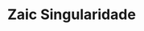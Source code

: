 ---
layout: post
type: post
title: Zaic Singularidade
description: ""
excerpt: "Desenvolvimento da landing page Singularidade da Zaic Branding utilizando Pug e Sass."
categories: ['portfolio']
tags: ['Front-end']
comments: true
type: single
live: "https://singularidade.zaic.com.br/"
permalink: /portfolio/:title/
---